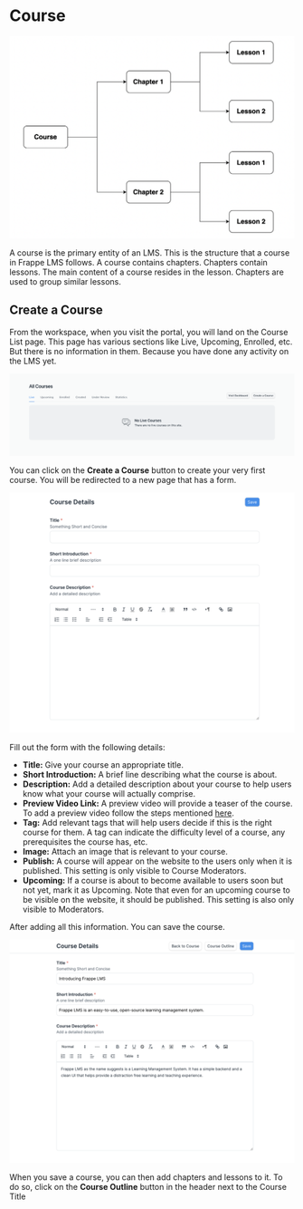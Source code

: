 # Course

![Course Structure](../images/course-structure.png)

A course is the primary entity of an LMS. This is the structure that a course in Frappe LMS follows. A course contains chapters. Chapters contain lessons. The main content of a course resides in the lesson. Chapters are used to group similar lessons.

## Create a Course

From the workspace, when you visit the portal, you will land on the Course List page. This page has various sections like Live, Upcoming, Enrolled, etc. But there is no information in them. Because you have done any activity on the LMS yet.

![Empty State](../images/empty.png)

You can click on the **Create a Course** button to create your very first course. You will be redirected to a new page that has a form.

![Course Form](../images/course-form.png)

Fill out the form with the following details:

 - **Title:** Give your course an appropriate title.
 - **Short Introduction:** A brief line describing what the course is about.
 - **Description:** Add a detailed description about your course to help users know what your course will actually comprise.
 - **Preview Video Link:** A preview video will provide a teaser of the course. To add a preview video follow the steps mentioned [here](../miscellaneous/faq.md#how-to-add-youtube-video-in-a-lesson-or-for-course-preview).
 - **Tag:** Add relevant tags that will help users decide if this is the right course for them. A tag can indicate the difficulty level of a course, any prerequisites the course has, etc.
 - **Image:** Attach an image that is relevant to your course.
 - **Publish:** A course will appear on the website to the users only when it is published. This setting is only visible to Course Moderators.
 - **Upcoming:** If a course is about to become available to users soon but not yet, mark it as Upcoming. Note that even for an upcoming course to be visible on the website, it should be published. This setting is also only visible to Moderators.

After adding all this information. You can save the course.

![Course Saved](../images/course-saved.png)

When you save a course, you can then add chapters and lessons to it. To do so, click on the **Course Outline** button in the header next to the Course Title